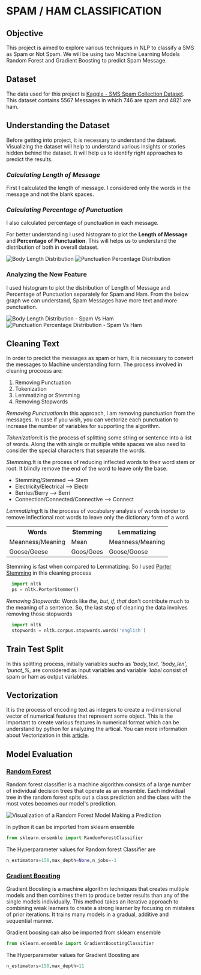 # SPAM / HAM CLASSIFICATION
<h2>Objective</h2>
<p>This project is aimed to explore various techniques in NLP to classify a SMS as Spam or Not Spam. We will be using two Machine Learning Models Random Forest and Gradient Boosting to predict Spam Message.</p>

<h2>Dataset</h2>
<p>The data used for this project is <a href="https://www.kaggle.com/uciml/sms-spam-collection-dataset">Kaggle - SMS Spam Collection Dataset</a>. This dataset contains 5567 Messages in which 746 are spam and 4821 are ham.</p>

<h2>Understanding the Dataset</h2>
<p>Before getting into project, it is necessary to understand the dataset. Visualizing the dataset will help to understand various insights or stories hidden behind the dataset. It will help us to identify right approaches to predict the results.</p>

<h3><i>Calculating Length of Message</i></h3>
<p>First I calculated the length of message. I considered only the words in the message and not the blank spaces.</p> 

<h3><i>Calculating Percentage of Punctuation</i></h3>
<p>I also calculated percentage of punctuation in each message.</p> 

<p>For better understanding I used histogram to plot the <b>Length of Message</b> and <b>Percentage of Punctuation</b>. This will helps us to understand the distribution of both in overall dataset.</p>

<img src="https://user-images.githubusercontent.com/57459830/101291667-94921f80-37d8-11eb-8238-3457dfaeb47a.png" alt="Body Length Distribution"> <img src="https://user-images.githubusercontent.com/57459830/101291811-7f69c080-37d9-11eb-8c0b-744308b6fa0c.png" alt="Punctuation Percentage Distribution"> 

<h3>Analyzing the New Feature</h3>
<p>I used histogram to plot the distribution of Length of Message and Percentage of Punctuation separately for Spam and Ham. From the below graph we can understand, Spam Messages have more text and more punctuation.</p>

<img src="https://user-images.githubusercontent.com/57459830/101295532-25bec180-37ec-11eb-9bac-2834586c1ebd.png" alt="Body Length Distribution - Spam Vs Ham "> <img src="https://user-images.githubusercontent.com/57459830/101295558-5f8fc800-37ec-11eb-88bc-ef243aab60cf.png" alt="Punctuation Percentage Distribution - Spam Vs Ham ">

<h2>Cleaning Text</h2>
<p>In order to predict the messages as spam or ham, It is necessary to convert the messages to Machine understanding form. The process involved in cleaning procoess are:</p>
<ol>
  <li>Removing Punctuation</li>
  <li>Tokenization</li>
  <li>Lemmatizing or Stemming</li>
  <li>Removing Stopwords</li>
</ol>
<p>
<i>Removing Punctuation:</i>In this approach, I am removing punctuation from the messages. In case if you wish, you can vectorize each punctuation to increase the number of variables for supporting the algorithm.
  
<i>Tokenization:</i>It is the process of splitting some string or sentence into a list of words. Along the with single or multiple white spaces we also need to consider the special characters that separate the words. 

<i>Stemming:</i>It is the process of reducing inflected words to their word stem or root. It blindly remove the end of the word to leave only the base. 
<ul>
  <li>Stemming/Stemmed  -->  Stem</li>
  <li>Electricity/Electrical  -->  Electr</li>
  <li>Berries/Berry  -->  Berri</li>
  <li>Connection/Connected/Connective  -->  Connect</li>
</ul>
<i>Lemmatizing:</i>It is the process of vocabulary analysis of words inorder to remove inflectional root words to leave only the dictionary form of a word.</p>

<table>
  <tr>
    <th>Words</th>
    <th>Stemming</th>
    <th>Lemmatizing</th>
  </tr>
  <tr>
    <td>Meanness/Meaning</td>
    <td>Mean</td>
    <td>Meanness/Meaning</td>
  </tr>
  <tr>
    <td>Goose/Geese</td>
    <td>Goos/Gees</td>
    <td>Goose/Goose</td>
  </tr>
</table>
<p>Stemming is fast when compared to Lemmatizing. So I used <a href="https://tartarus.org/martin/PorterStemmer/">Porter Stemming</a> in this cleaning process</p>

```python
  import nltk
  ps = nltk.PorterStemmer()
```


<i>Removing Stopwords:</i> Words like <i>the, but, if, that</i> don't contribute much to the meaning of a sentence. So, the last step of cleaning the data involves removing those stopwords

```python
  import nltk
  stopwords = nltk.corpus.stopwords.words('english')
```

<h2>Train Test Split</h2>
<p>In this splitting process, initially variables suchs as <i>'body_text, 'body_len', 'punct_%,</i> are considered as input variables and variable <i>'label</i> consist of spam or ham as output variables.</p>

<h2>Vectorization</h2>
<p>It is the process of encoding text as integers to create a n-dimensional vector of numerical features that represent some object. This is the important to create various features in numerical format which can be understand by python for analyzing the artical. You can more information about Vectorization in this <a href="https://medium.com/@paritosh_30025/natural-language-processing-text-data-vectorization-af2520529cf7">article</a>.</p>

<h2>Model Evaluation</h2>
<h3><a href="https://towardsdatascience.com/understanding-random-forest-58381e0602d2">Random Forest</a></h3>
<p>Random forest classifier is a machine algorithm consists of a large number of individual decision trees that operate as an ensemble. Each individual tree in the random forest spits out a class prediction and the class with the most votes becomes our model's prediction.</p>
<img src="https://miro.medium.com/max/750/1*VHDtVaDPNepRglIAv72BFg.jpeg" alt="Visualization of a Random Forest Model Making a Prediction"> 

In python it can be imported from sklearn ensemble
```python
from sklearn.ensemble import RandomForestClassifier
```

The Hyperparameter values for Random forest Classifier are
```python
n_estimators=150,max_depth=None,n_jobs=-1
```                                                                                                                                              
<h3><a href="https://machinelearningmastery.com/gentle-introduction-gradient-boosting-algorithm-machine-learning/">Gradient Boosting</a></h3>
<p>Gradient Boosting is a machine algorithm techniques that creates multiple models and then combines them to produce better results than any of the single models individually. This method takes an iterative approach to combining weak learners to create a strong learner by focusing on mistakes of prior iterations. It trains many models in a gradual, additive and sequential manner.</p>

Gradient boosing can also be imported from sklearn ensemble
```python
from sklearn.ensemble import GradientBoostingClassifier
```

The Hyperparameter values for Gradient Boosting are
```python
n_estimators=150,max_depth=11
```




